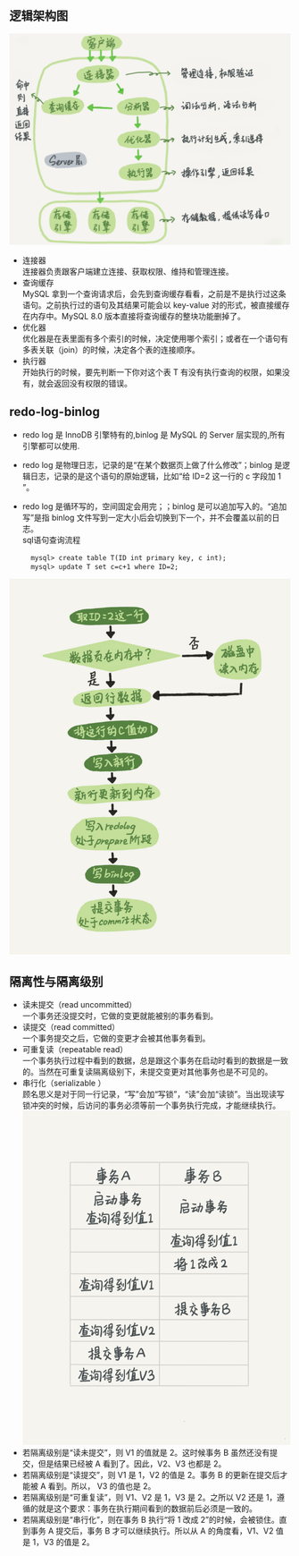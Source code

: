 ## 逻辑架构图
![](/0d2070e8f84c4801adbfa03bda1f98d9.png "")    

- 连接器    
连接器负责跟客户端建立连接、获取权限、维持和管理连接。    
- 查询缓存    
MySQL 拿到一个查询请求后，会先到查询缓存看看，之前是不是执行过这条语句。之前执行过的语句及其结果可能会以 key-value 对的形式，被直接缓存在内存中。MySQL 8.0 版本直接将查询缓存的整块功能删掉了。    
- 优化器    
优化器是在表里面有多个索引的时候，决定使用哪个索引；或者在一个语句有多表关联（join）的时候，决定各个表的连接顺序。    
- 执行器    
开始执行的时候，要先判断一下你对这个表 T 有没有执行查询的权限，如果没有，就会返回没有权限的错误。    
## redo-log-binlog
- redo log 是 InnoDB 引擎特有的,binlog 是 MySQL 的 Server 层实现的,所有引擎都可以使用.    
- redo log 是物理日志，记录的是“在某个数据页上做了什么修改”；binlog 是逻辑日志，记录的是这个语句的原始逻辑，比如“给 ID=2 这一行的 c 字段加 1 ”。    
- redo log 是循环写的，空间固定会用完；；binlog 是可以追加写入的。“追加写”是指 binlog 文件写到一定大小后会切换到下一个，并不会覆盖以前的日志。        
sql语句查询流程    


        mysql> create table T(ID int primary key, c int);
        mysql> update T set c=c+1 where ID=2;    
        
![](/2e5bff4910ec189fe1ee6e2ecc7b4bbe.png "流程")

## 隔离性与隔离级别
- 读未提交（read uncommitted）    
一个事务还没提交时，它做的变更就能被别的事务看到。    
- 读提交（read committed）    
一个事务提交之后，它做的变更才会被其他事务看到。    
- 可重复读（repeatable read）    
一个事务执行过程中看到的数据，总是跟这个事务在启动时看到的数据是一致的。当然在可重复读隔离级别下，未提交变更对其他事务也是不可见的。    
- 串行化（serializable ）    
顾名思义是对于同一行记录，“写”会加“写锁”，“读”会加“读锁”。当出现读写锁冲突的时候，后访问的事务必须等前一个事务执行完成，才能继续执行。    
![](/7dea45932a6b722eb069d2264d0066f8.png "")     
- 若隔离级别是“读未提交”，则 V1 的值就是 2。这时候事务 B 虽然还没有提交，但是结果已经被 A 看到了。因此，V2、V3 也都是 2。    
- 若隔离级别是“读提交”，则 V1 是 1，V2 的值是 2。事务 B 的更新在提交后才能被 A 看到。所以， V3 的值也是 2。    
- 若隔离级别是“可重复读”，则 V1、V2 是 1，V3 是 2。之所以 V2 还是 1，遵循的就是这个要求：事务在执行期间看到的数据前后必须是一致的。    
- 若隔离级别是“串行化”，则在事务 B 执行“将 1 改成 2”的时候，会被锁住。直到事务 A 提交后，事务 B 才可以继续执行。所以从 A 的角度看，V1、V2 值是 1，V3 的值是 2。    
